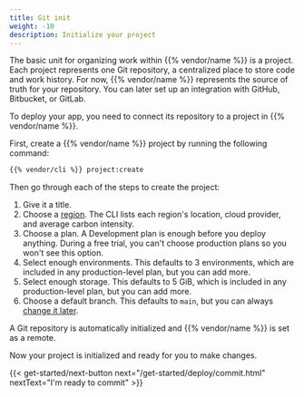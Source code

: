 ```yaml
---
title: Git init
weight: -10
description: Initialize your project
---
```


The basic unit for organizing work within {{% vendor/name %}} is a project.
Each project represents one Git repository, a centralized place to store code and work history.
For now, {{% vendor/name %}} represents the source of truth for your repository.
You can later set up an integration with GitHub, Bitbucket, or GitLab.

To deploy your app, you need to connect its repository to a project in {{% vendor/name %}}.

First, create a {{% vendor/name %}} project by running the following command:

```bash
{{% vendor/cli %}} project:create
```

Then go through each of the steps to create the project:

1.  Give it a title.
2.  Choose a [region](../../development/regions.md).
    The CLI lists each region's location, cloud provider, and average carbon intensity.
3.  Choose a plan.
    A Development plan is enough before you deploy anything.
    During a free trial, you can't choose production plans so you won't see this option.
4.  Select enough environments.
    This defaults to 3 environments, which are included in any production-level plan, but you can add more.
5.  Select enough storage.
    This defaults to 5 GiB, which is included in any production-level plan, but you can add more.
6.  Choose a default branch.
    This defaults to `main`, but you can always [change it later](../../environments/default-environment.md).

A Git repository is automatically initialized and {{% vendor/name %}} is set as a remote.

Now your project is initialized and ready for you to make changes.

{{< get-started/next-button next="/get-started/deploy/commit.html" nextText="I'm ready to commit" >}}
